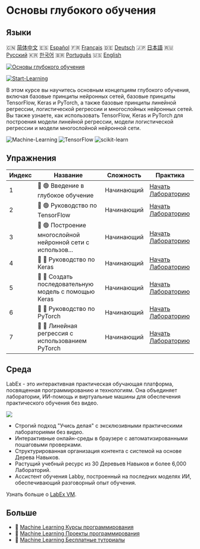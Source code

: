 # Основы глубокого обучения

## Языки

🇨🇳 [简体中文](README_zh.md) 🇪🇸 [Español](README_es.md) 🇫🇷 [Français](README_fr.md) 🇩🇪 [Deutsch](README_de.md) 🇯🇵 [日本語](README_ja.md) 🇷🇺 [Русский](README_ru.md) 🇰🇷 [한국어](README_ko.md) 🇧🇷 [Português](README_pt.md) 🇺🇸 [English](README.md) 

[![Основы глубокого обучения](https://cover-creator.labex.io/foundations-of-deep-learning.png?lang=ru)](https://labex.io/ru/courses/foundations-of-deep-learning)

[![Start-Learning](https://img.shields.io/badge/Start-Learning-whitesmoke?style=for-the-badge)](https://labex.io/ru/courses/foundations-of-deep-learning)

В этом курсе вы научитесь основным концепциям глубокого обучения, включая базовые принципы нейронных сетей, базовые принципы TensorFlow, Keras и PyTorch, а также базовые принципы линейной регрессии, логистической регрессии и многослойных нейронных сетей. Вы также узнаете, как использовать TensorFlow, Keras и PyTorch для построения модели линейной регрессии, модели логистической регрессии и модели многослойной нейронной сети.

![Machine-Learning](https://img.shields.io/badge/Machine-Learning-whitesmoke?style=for-the-badge&logo=machine-learning)
![TensorFlow](https://img.shields.io/badge/TensorFlow-whitesmoke?style=for-the-badge&logo=tensorflow)
![scikit-learn](https://img.shields.io/badge/scikit-learn-whitesmoke?style=for-the-badge&logo=scikit-learn)


## Упражнения

|   Индекс | Название                                                    | Сложность   | Практика                                                                                                                              |
|----------|-------------------------------------------------------------|-------------|---------------------------------------------------------------------------------------------------------------------------------------|
|        1 | 📖 🟢 Введение в глубокое обучение                          | Начинающий  | <a target='_blank' href='https://labex.io/ru/labs/ml-introduction-to-deep-learning-20790'>Начать Лабораторию</a>                      |
|        2 | 📖 🟢 Руководство по TensorFlow                             | Начинающий  | <a target='_blank' href='https://labex.io/ru/labs/ml-guide-of-tensorflow-20777'>Начать Лабораторию</a>                                |
|        3 | 📖 🟢 Построение многослойной нейронной сети с использов... | Начинающий  | <a target='_blank' href='https://labex.io/ru/labs/ml-building-multilayer-neural-network-with-tensorflow-20750'>Начать Лабораторию</a> |
|        4 | 📖 🔵 Руководство по Keras                                  | Начинающий  | <a target='_blank' href='https://labex.io/ru/labs/ml-guide-of-keras-20775'>Начать Лабораторию</a>                                     |
|        5 | 📖 🔵 Создать последовательную модель с помощью Keras       | Начинающий  | <a target='_blank' href='https://labex.io/ru/labs/ml-build-a-sequential-model-with-keras-20751'>Начать Лабораторию</a>                |
|        6 | 📖 🔵 Руководство по PyTorch                                | Начинающий  | <a target='_blank' href='https://labex.io/ru/labs/ml-guide-of-pytorch-20776'>Начать Лабораторию</a>                                   |
|        7 | 📖 🔵 Линейная регрессия с использованием PyTorch           | Начинающий  | <a target='_blank' href='https://labex.io/ru/labs/ml-linear-regression-with-pytorch-20798'>Начать Лабораторию</a>                     |

## Среда

LabEx - это интерактивная практическая обучающая платформа, посвященная программированию и технологиям. Она объединяет лаборатории, ИИ-помощь и виртуальные машины для обеспечения практического обучения без видео.

![](https://tutorial-screenshot.getvm.io/images/vm-1725247253.png)

- Строгий подход "Учись делая" с эксклюзивными практическими лабораториями без видео.
- Интерактивные онлайн-среды в браузере с автоматизированными пошаговыми проверками.
- Структурированная организация контента с системой на основе Дерева Навыков.
- Растущий учебный ресурс из 30 Деревьев Навыков и более 6,000 Лабораторий.
- Ассистент обучения Labby, построенный на последних моделях ИИ, обеспечивающий разговорный опыт обучения.

Узнать больше о [LabEx VM](https://support.labex.io/using-labex/virtual-machine).

## Больше

- 🔗 [Machine Learning Курсы программирования](https://github.com/labex-labs/awesome-programming-courses)
- 🔗 [Machine Learning Проекты программирования](https://github.com/labex-labs/awesome-programming-projects)
- 🔗 [Machine Learning Бесплатные туториалы](https://github.com/labex-labs/ml-free-tutorials)

